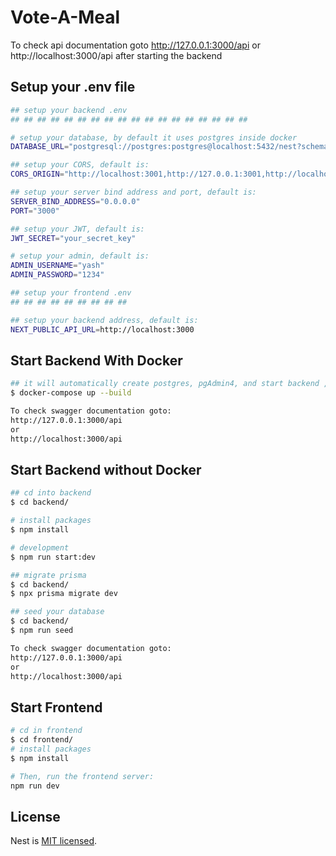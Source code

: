 # Vote-A-Meal
To check api documentation goto 
http://127.0.0.1:3000/api
or
http://localhost:3000/api
after starting the backend
## Setup your .env file
```bash
## setup your backend .env
## ## ## ## ## ## ## ## ## ## ## ## ## ## ## ## ## ## 

# setup your database, by default it uses postgres inside docker
DATABASE_URL="postgresql://postgres:postgres@localhost:5432/nest?schema=public"

## setup your CORS, default is:
CORS_ORIGIN="http://localhost:3001,http://127.0.0.1:3001,http://localhost:3000,http://27.0.0.1:3000,http://backend:3000/, http://backend:3001/"

## setup your server bind address and port, default is:
SERVER_BIND_ADDRESS="0.0.0.0"
PORT="3000"

## setup your JWT, default is:
JWT_SECRET="your_secret_key"

# setup your admin, default is:
ADMIN_USERNAME="yash"
ADMIN_PASSWORD="1234"

## setup your frontend .env
## ## ## ## ## ## ## ## ## 

## setup your backend address, default is:
NEXT_PUBLIC_API_URL=http://localhost:3000
```

## Start Backend With Docker 

```bash
## it will automatically create postgres, pgAdmin4, and start backend , and also seed your database
$ docker-compose up --build

To check swagger documentation goto:
http://127.0.0.1:3000/api
or
http://localhost:3000/api
```

## Start Backend without Docker 

```bash
## cd into backend
$ cd backend/

# install packages
$ npm install

# development
$ npm run start:dev

## migrate prisma
$ cd backend/
$ npx prisma migrate dev

## seed your database 
$ cd backend/
$ npm run seed

To check swagger documentation goto:
http://127.0.0.1:3000/api
or
http://localhost:3000/api

```

## Start Frontend 

```bash
# cd in frontend
$ cd frontend/
# install packages
$ npm install

# Then, run the frontend server:
npm run dev

```

## License

Nest is [MIT licensed](https://github.com/nestjs/nest/blob/master/LICENSE).
